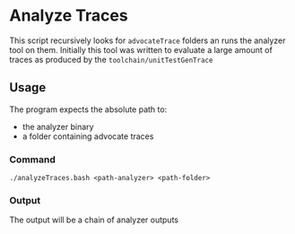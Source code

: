 # Analyze Traces
This script recursively looks for `advocateTrace` folders an runs the analyzer tool on them.
Initially this tool was written to evaluate a large amount of traces as produced by the `toolchain/unitTestGenTrace`
## Usage
The program expects the absolute path to:
- the analyzer binary
- a folder containing advocate traces
### Command
```shell
./analyzeTraces.bash <path-analyzer> <path-folder>
```
### Output
The output will be a chain of analyzer outputs